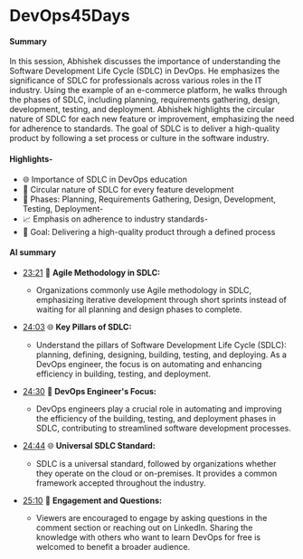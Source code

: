 # DevOps45Days
#### Summary  
In this session, Abhishek discusses the importance of understanding the Software Development Life Cycle (SDLC) in DevOps. He emphasizes the significance of SDLC for professionals across various roles in the IT industry. Using the example of an e-commerce platform, he walks through the phases of SDLC, including planning, requirements gathering, design, development, testing, and deployment. Abhishek highlights the circular nature of SDLC for each new feature or improvement, emphasizing the need for adherence to standards. The goal of SDLC is to deliver a high-quality product by following a set process or culture in the software industry.  
#### Highlights-  
- 🌐 Importance of SDLC in DevOps education  
- 🔄 Circular nature of SDLC for every feature development  
- 📅 Phases: Planning, Requirements Gathering, Design, Development, Testing, Deployment-
- 📈 Emphasis on adherence to industry standards-
- 🎯 Goal: Delivering a high-quality product through a defined process

#### AI summary ####
- [23:21](https://youtu.be/jRqBIpcgO4g?t=1401s) 🔄 **Agile Methodology in SDLC:**
  - Organizations commonly use Agile methodology in SDLC, emphasizing iterative development through short sprints instead of waiting for all planning and design phases to complete.

- [24:03](https://youtu.be/jRqBIpcgO4g?t=1443s) 🌐 **Key Pillars of SDLC:**
  - Understand the pillars of Software Development Life Cycle (SDLC): planning, defining, designing, building, testing, and deploying. As a DevOps engineer, the focus is on automating and enhancing efficiency in building, testing, and deployment.

- [24:30](https://youtu.be/jRqBIpcgO4g?t=1470s) 🚀 **DevOps Engineer's Focus:**
  - DevOps engineers play a crucial role in automating and improving the efficiency of the building, testing, and deployment phases in SDLC, contributing to streamlined software development processes.

- [24:44](https://youtu.be/jRqBIpcgO4g?t=1484s) 🌐 **Universal SDLC Standard:**
  - SDLC is a universal standard, followed by organizations whether they operate on the cloud or on-premises. It provides a common framework accepted throughout the industry.

- [25:10](https://youtu.be/jRqBIpcgO4g?t=1510s) 🤝 **Engagement and Questions:**
  - Viewers are encouraged to engage by asking questions in the comment section or reaching out on LinkedIn. Sharing the knowledge with others who want to learn DevOps for free is welcomed to benefit a broader audience.
